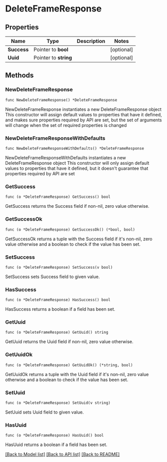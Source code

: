 # DeleteFrameResponse

## Properties

Name | Type | Description | Notes
------------ | ------------- | ------------- | -------------
**Success** | Pointer to **bool** |  | [optional] 
**Uuid** | Pointer to **string** |  | [optional] 

## Methods

### NewDeleteFrameResponse

`func NewDeleteFrameResponse() *DeleteFrameResponse`

NewDeleteFrameResponse instantiates a new DeleteFrameResponse object
This constructor will assign default values to properties that have it defined,
and makes sure properties required by API are set, but the set of arguments
will change when the set of required properties is changed

### NewDeleteFrameResponseWithDefaults

`func NewDeleteFrameResponseWithDefaults() *DeleteFrameResponse`

NewDeleteFrameResponseWithDefaults instantiates a new DeleteFrameResponse object
This constructor will only assign default values to properties that have it defined,
but it doesn't guarantee that properties required by API are set

### GetSuccess

`func (o *DeleteFrameResponse) GetSuccess() bool`

GetSuccess returns the Success field if non-nil, zero value otherwise.

### GetSuccessOk

`func (o *DeleteFrameResponse) GetSuccessOk() (*bool, bool)`

GetSuccessOk returns a tuple with the Success field if it's non-nil, zero value otherwise
and a boolean to check if the value has been set.

### SetSuccess

`func (o *DeleteFrameResponse) SetSuccess(v bool)`

SetSuccess sets Success field to given value.

### HasSuccess

`func (o *DeleteFrameResponse) HasSuccess() bool`

HasSuccess returns a boolean if a field has been set.

### GetUuid

`func (o *DeleteFrameResponse) GetUuid() string`

GetUuid returns the Uuid field if non-nil, zero value otherwise.

### GetUuidOk

`func (o *DeleteFrameResponse) GetUuidOk() (*string, bool)`

GetUuidOk returns a tuple with the Uuid field if it's non-nil, zero value otherwise
and a boolean to check if the value has been set.

### SetUuid

`func (o *DeleteFrameResponse) SetUuid(v string)`

SetUuid sets Uuid field to given value.

### HasUuid

`func (o *DeleteFrameResponse) HasUuid() bool`

HasUuid returns a boolean if a field has been set.


[[Back to Model list]](../README.md#documentation-for-models) [[Back to API list]](../README.md#documentation-for-api-endpoints) [[Back to README]](../README.md)


